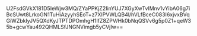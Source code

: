 U2FsdGVkX181D5IeWjw3MQ/ZYaPPKjZ2IinYUJ7XGyXwTvIMnv1vYibA06g7iBcSUwt8LrkoGN1TuHiAzyyhSEoT+z7XIPVWLQB4l/hVLfBceC083I6xjvxBVqGiWZbklyJV5QXdKyJTPTDPOmhgH1IfZ8ZPV/Hk0bNqQSVv6g5p0Z1+qeW35b+gcwYau492QHMLSfJNGNVimgb5yCVjIw==